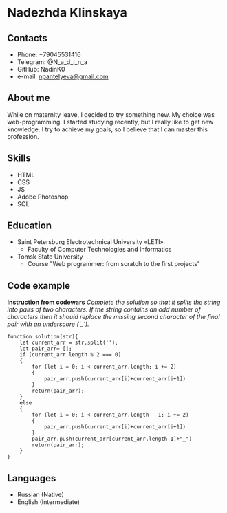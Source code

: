 # Nadezhda Klinskaya


## Contacts
* Phone: +79045531416
* Telegram: @N_a_d_i_n_a
* GitHub: NadinK0
* e-mail: npantelyeva@gmail.com


## About me
While on maternity leave, I decided to try something new. My choice was web-programming. I started studying recently, but I really like to get new knowledge. I try to achieve my goals, so I believe that I can master this profession.

## Skills
* HTML
* CSS
* JS
* Adobe Photoshop
* SQL

## Education
* Saint Petersburg Electrotechnical University «LETI»
    + Faculty of Computer Technologies and Informatics
* Tomsk State University
    + Course "Web programmer: from scratch to the first projects"


## Code example
**Instruction from codewars** *Complete the solution so that it splits the string into pairs of two characters. If the string contains an odd number of characters then it should replace the missing second character of the final pair with an underscore ('_').*
```
function solution(str){
    let current_arr = str.split('');
    let pair_arr= [];
    if (current_arr.length % 2 === 0)
    {
        for (let i = 0; i < current_arr.length; i += 2) 
        {    
            pair_arr.push(current_arr[i]+current_arr[i+1])
        } 
        return(pair_arr);
    }    
    else 
    {
        for (let i = 0; i < current_arr.length - 1; i += 2)
        {
            pair_arr.push(current_arr[i]+current_arr[i+1])
        }
        pair_arr.push(current_arr[current_arr.length-1]+"_")
        return(pair_arr);
    }
}
```
## Languages
* Russian (Native)
* English (Intermediate)

